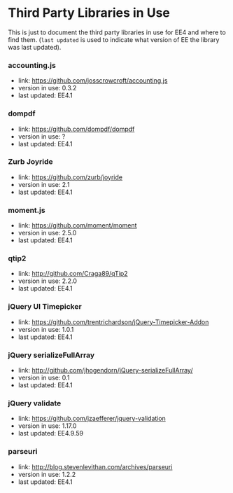 # Third Party Libraries in Use

This is just to document the third party libraries in use for EE4 and where to find them. (`last updated` is used to indicate what version of EE the library was last updated).

### accounting.js

* link: https://github.com/josscrowcroft/accounting.js
* version in use: 0.3.2
* last updated: EE4.1

### dompdf

* link: https://github.com/dompdf/dompdf
* version in use: ?
* last updated: EE4.1

### Zurb Joyride

* link: https://github.com/zurb/joyride
* version in use: 2.1
* last updated: EE4.1

### moment.js

* link: https://github.com/moment/moment
* version in use: 2.5.0
* last updated: EE4.1

### qtip2

* link: http://github.com/Craga89/qTip2
* version in use: 2.2.0
* last updated: EE4.1


### jQuery UI Timepicker

* link: https://github.com/trentrichardson/jQuery-Timepicker-Addon
* version in use: 1.0.1
* last updated: EE4.1


### jQuery serializeFullArray

* link: http://github.com/jhogendorn/jQuery-serializeFullArray/
* version in use: 0.1
* last updated: EE4.1

### jQuery validate

* link: https://github.com/jzaefferer/jquery-validation
* version in use: 1.17.0
* last updated: EE4.9.59

### parseuri

* link: http://blog.stevenlevithan.com/archives/parseuri
* version in use: 1.2.2
* last updated: EE4.1